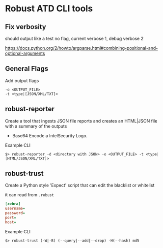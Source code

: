 Robust ATD CLI tools
================

## Fix verbosity

should output like a test no flag, current verbose 1, debug verbose 2

<https://docs.python.org/2/howto/argparse.html#combining-positional-and-optional-arguments>

## General Flags

Add output flags
```
-o <OUTPUT_FILE>
-t <type|[JSON/XML/TXT]>
```

## robust-reporter

Create a tool that ingests JSON file reports and creates an HTML|JSON file with a summary of the outputs

- Base64 Encode a IntelSecurity Logo.

Example CLI
```
$> robust-reporter -d <directory with JSON> -o <OUTPUT_FILE> -t <type|[HTML/JSON/XML/TXT]>
```

## robust-trust

Create a Python style 'Expect' script that can edit the blacklist or whitelist

it can read from `.robust`

```ini
[zebra]
username=
password=
port=
host=
```

Example CLI
```
$> robust-trust (-W|-B) (--query|--add|--drop) -H(--hash) md5
```
